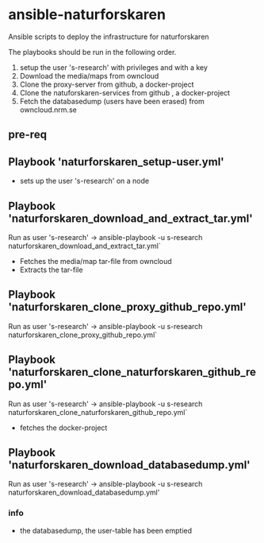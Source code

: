 # ansible-naturforskaren
Ansible scripts to deploy the infrastructure for naturforskaren

The playbooks should be run in the following order.

1. setup the user 's-research' with privileges and with a key
2. Download the media/maps from owncloud 
3. Clone the proxy-server from github, a docker-project
4. Clone the natuforskaren-services from github , a docker-project
5. Fetch the databasedump (users have been erased) from owncloud.nrm.se

## pre-req

## Playbook 'naturforskaren_setup-user.yml'
- sets up the user 's-research' on a node

## Playbook 'naturforskaren_download_and_extract_tar.yml'
Run as user 's-research' -> ansible-playbook -u s-research naturforskaren_download_and_extract_tar.yml`

- Fetches the media/map tar-file from owncloud
- Extracts the tar-file

## Playbook 'naturforskaren_clone_proxy_github_repo.yml'
Run as user 's-research' -> ansible-playbook -u s-research naturforskaren_clone_proxy_github_repo.yml`

## Playbook 'naturforskaren_clone_naturforskaren_github_repo.yml'
Run as user 's-research' -> ansible-playbook -u s-research naturforskaren_clone_naturforskaren_github_repo.yml`

- fetches the docker-project

## Playbook 'naturforskaren_download_databasedump.yml' 
Run as user 's-research' -> ansible-playbook -u s-research naturforskaren_download_databasedump.yml'

### info
- the databasedump, the user-table has been emptied
